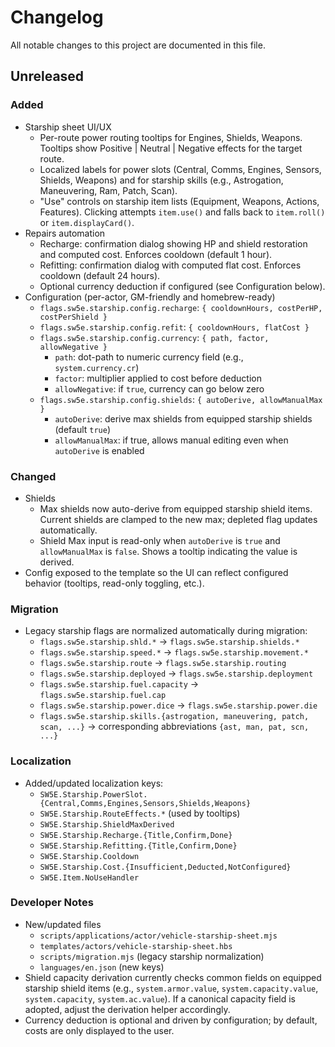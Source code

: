 # Changelog

All notable changes to this project are documented in this file.

## Unreleased

### Added
- Starship sheet UI/UX
  - Per-route power routing tooltips for Engines, Shields, Weapons. Tooltips show Positive | Neutral | Negative effects for the target route.
  - Localized labels for power slots (Central, Comms, Engines, Sensors, Shields, Weapons) and for starship skills (e.g., Astrogation, Maneuvering, Ram, Patch, Scan).
  - "Use" controls on starship item lists (Equipment, Weapons, Actions, Features). Clicking attempts `item.use()` and falls back to `item.roll()` or `item.displayCard()`.
- Repairs automation
  - Recharge: confirmation dialog showing HP and shield restoration and computed cost. Enforces cooldown (default 1 hour).
  - Refitting: confirmation dialog with computed flat cost. Enforces cooldown (default 24 hours).
  - Optional currency deduction if configured (see Configuration below).
- Configuration (per-actor, GM-friendly and homebrew-ready)
  - `flags.sw5e.starship.config.recharge`: `{ cooldownHours, costPerHP, costPerShield }`
  - `flags.sw5e.starship.config.refit`: `{ cooldownHours, flatCost }`
  - `flags.sw5e.starship.config.currency`: `{ path, factor, allowNegative }`
    - `path`: dot-path to numeric currency field (e.g., `system.currency.cr`)
    - `factor`: multiplier applied to cost before deduction
    - `allowNegative`: if `true`, currency can go below zero
  - `flags.sw5e.starship.config.shields`: `{ autoDerive, allowManualMax }`
    - `autoDerive`: derive max shields from equipped starship shields (default `true`)
    - `allowManualMax`: if true, allows manual editing even when `autoDerive` is enabled

### Changed
- Shields
  - Max shields now auto-derive from equipped starship shield items. Current shields are clamped to the new max; depleted flag updates automatically.
  - Shield Max input is read-only when `autoDerive` is `true` and `allowManualMax` is `false`. Shows a tooltip indicating the value is derived.
- Config exposed to the template so the UI can reflect configured behavior (tooltips, read-only toggling, etc.).

### Migration
- Legacy starship flags are normalized automatically during migration:
  - `flags.sw5e.starship.shld.*` → `flags.sw5e.starship.shields.*`
  - `flags.sw5e.starship.speed.*` → `flags.sw5e.starship.movement.*`
  - `flags.sw5e.starship.route` → `flags.sw5e.starship.routing`
  - `flags.sw5e.starship.deployed` → `flags.sw5e.starship.deployment`
  - `flags.sw5e.starship.fuel.capacity` → `flags.sw5e.starship.fuel.cap`
  - `flags.sw5e.starship.power.dice` → `flags.sw5e.starship.power.die`
  - `flags.sw5e.starship.skills.{astrogation, maneuvering, patch, scan, ...}` → corresponding abbreviations `{ast, man, pat, scn, ...}`

### Localization
- Added/updated localization keys:
  - `SW5E.Starship.PowerSlot.{Central,Comms,Engines,Sensors,Shields,Weapons}`
  - `SW5E.Starship.RouteEffects.*` (used by tooltips)
  - `SW5E.Starship.ShieldMaxDerived`
  - `SW5E.Starship.Recharge.{Title,Confirm,Done}`
  - `SW5E.Starship.Refitting.{Title,Confirm,Done}`
  - `SW5E.Starship.Cooldown`
  - `SW5E.Starship.Cost.{Insufficient,Deducted,NotConfigured}`
  - `SW5E.Item.NoUseHandler`

### Developer Notes
- New/updated files
  - `scripts/applications/actor/vehicle-starship-sheet.mjs`
  - `templates/actors/vehicle-starship-sheet.hbs`
  - `scripts/migration.mjs` (legacy starship normalization)
  - `languages/en.json` (new keys)
- Shield capacity derivation currently checks common fields on equipped starship shield items (e.g., `system.armor.value`, `system.capacity.value`, `system.capacity`, `system.ac.value`). If a canonical capacity field is adopted, adjust the derivation helper accordingly.
- Currency deduction is optional and driven by configuration; by default, costs are only displayed to the user.

